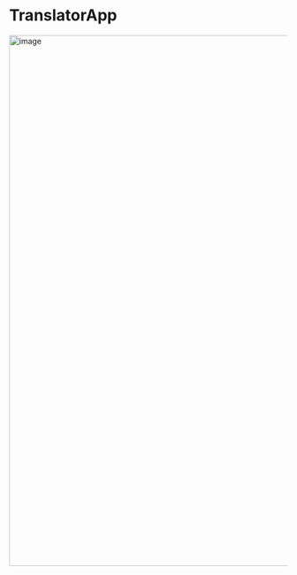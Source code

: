 # TranslatorApp
<img width="960" alt="image" src="https://user-images.githubusercontent.com/41547572/162331547-f936a0d7-d455-43fc-868c-09372bc575be.png">

